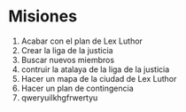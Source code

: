 # Misiones

1. Acabar con el plan de Lex Luthor
2. Crear la liga de la justicia
3. Buscar nuevos miembros
4. contruir la atalaya de la liga de la justicia
5. Hacer un mapa de la ciudad de Lex Luthor
6. Hacer un plan de contingencia
7. qweryuilkhgfrwertyu
